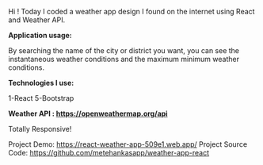 Hi ! Today I coded a weather app design I found on the internet using React and Weather API.

<b>Application usage:</b>

By searching the name of the city or district you want, you can see the instantaneous weather conditions and the maximum minimum weather conditions.

<b>Technologies I use:</b>

1-React
5-Bootstrap

<b>Weather API : https://openweathermap.org/api</b>

Totally Responsive!

Project Demo: https://react-weather-app-509e1.web.app/
Project Source Code: https://github.com/metehankasapp/weather-app-react
